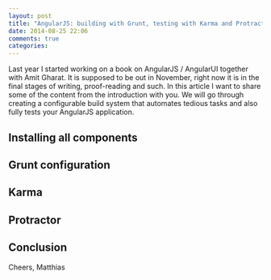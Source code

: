 ```yaml
---
layout: post
title: "AngularJS: building with Grunt, testing with Karma and Protractor"
date: 2014-08-25 22:06
comments: true
categories: 
---
```

Last year I started working on a book on AngularJS / AngularUI together with Amit Gharat. It is supposed to be out in November, right now it is in the final stages of writing, proof-reading and such. In this article I want to share some of the content from the introduction with you. We will go through creating a configurable build system that automates tedious tasks and also fully tests your AngularJS application.

<!-- more -->

## Installing all components

## Grunt configuration


## Karma

## Protractor

## Conclusion


Cheers,
Matthias